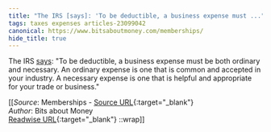 ```yaml
---
title: "The IRS [says]: 'To be deductible, a business expense must ..."
tags: taxes expenses articles-23099042
canonical: https://www.bitsaboutmoney.com/memberships/
hide_title: true
---
```


The IRS [says](https://www.irs.gov/publications/p535): "To be deductible, a business expense must be both ordinary and necessary. An ordinary expense is one that is common and accepted in your industry. A necessary expense is one that is helpful and appropriate for your trade or business."


[[_Source_: Memberships - [Source URL](https://www.bitsaboutmoney.com/memberships/){:target="_blank"}<br>
_Author_: Bits about Money<br>
[Readwise URL](https://readwise.io/open/453218889){:target="_blank"}
::wrap]]